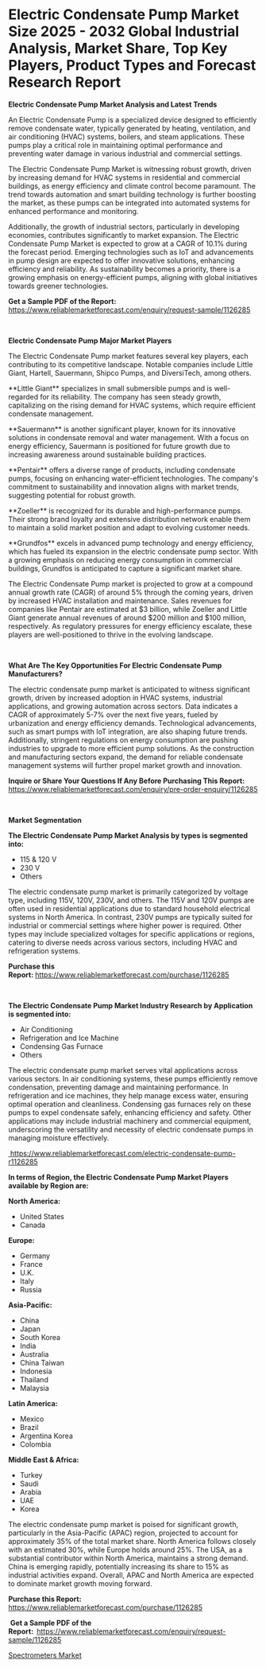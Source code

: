 <p><h1>Electric Condensate Pump Market Size 2025 - 2032 Global Industrial Analysis, Market Share, Top Key Players, Product Types and Forecast Research Report</h1></p><p><strong>Electric Condensate Pump Market Analysis and Latest Trends</strong></p>
<p><p>An Electric Condensate Pump is a specialized device designed to efficiently remove condensate water, typically generated by heating, ventilation, and air conditioning (HVAC) systems, boilers, and steam applications. These pumps play a critical role in maintaining optimal performance and preventing water damage in various industrial and commercial settings.</p><p>The Electric Condensate Pump Market is witnessing robust growth, driven by increasing demand for HVAC systems in residential and commercial buildings, as energy efficiency and climate control become paramount. The trend towards automation and smart building technology is further boosting the market, as these pumps can be integrated into automated systems for enhanced performance and monitoring.</p><p>Additionally, the growth of industrial sectors, particularly in developing economies, contributes significantly to market expansion. The Electric Condensate Pump Market is expected to grow at a CAGR of 10.1% during the forecast period. Emerging technologies such as IoT and advancements in pump design are expected to offer innovative solutions, enhancing efficiency and reliability. As sustainability becomes a priority, there is a growing emphasis on energy-efficient pumps, aligning with global initiatives towards greener technologies.</p></p>
<p><strong>Get a Sample PDF of the Report:&nbsp;</strong> <a href="https://www.reliablemarketforecast.com/enquiry/request-sample/1126285?utm_campaign=2190&utm_medium=2&utm_source=Github&utm_content=ia&utm_term=21022025&utm_id=electric-condensate-pump">https://www.reliablemarketforecast.com/enquiry/request-sample/1126285</a></p>
<p>&nbsp;</p>
<p><strong>Electric Condensate Pump Major Market Players</strong></p>
<p><p>The Electric Condensate Pump market features several key players, each contributing to its competitive landscape. Notable companies include Little Giant, Hartell, Sauermann, Shipco Pumps, and DiversiTech, among others.</p><p>**Little Giant** specializes in small submersible pumps and is well-regarded for its reliability. The company has seen steady growth, capitalizing on the rising demand for HVAC systems, which require efficient condensate management.</p><p>**Sauermann** is another significant player, known for its innovative solutions in condensate removal and water management. With a focus on energy efficiency, Sauermann is positioned for future growth due to increasing awareness around sustainable building practices.</p><p>**Pentair** offers a diverse range of products, including condensate pumps, focusing on enhancing water-efficient technologies. The company's commitment to sustainability and innovation aligns with market trends, suggesting potential for robust growth.</p><p>**Zoeller** is recognized for its durable and high-performance pumps. Their strong brand loyalty and extensive distribution network enable them to maintain a solid market position and adapt to evolving customer needs.</p><p>**Grundfos** excels in advanced pump technology and energy efficiency, which has fueled its expansion in the electric condensate pump sector. With a growing emphasis on reducing energy consumption in commercial buildings, Grundfos is anticipated to capture a significant market share.</p><p>The Electric Condensate Pump market is projected to grow at a compound annual growth rate (CAGR) of around 5% through the coming years, driven by increased HVAC installation and maintenance. Sales revenues for companies like Pentair are estimated at $3 billion, while Zoeller and Little Giant generate annual revenues of around $200 million and $100 million, respectively. As regulatory pressures for energy efficiency escalate, these players are well-positioned to thrive in the evolving landscape.</p></p>
<p>&nbsp;</p>
<p><strong>What Are The Key Opportunities For Electric Condensate Pump Manufacturers?</strong></p>
<p><p>The electric condensate pump market is anticipated to witness significant growth, driven by increased adoption in HVAC systems, industrial applications, and growing automation across sectors. Data indicates a CAGR of approximately 5-7% over the next five years, fueled by urbanization and energy efficiency demands. Technological advancements, such as smart pumps with IoT integration, are also shaping future trends. Additionally, stringent regulations on energy consumption are pushing industries to upgrade to more efficient pump solutions. As the construction and manufacturing sectors expand, the demand for reliable condensate management systems will further propel market growth and innovation.</p></p>
<p><strong>Inquire or Share Your Questions If Any Before Purchasing This Report:</strong> <a href="https://www.reliablemarketforecast.com/enquiry/pre-order-enquiry/1126285?utm_campaign=2190&utm_medium=2&utm_source=Github&utm_content=ia&utm_term=21022025&utm_id=electric-condensate-pump">https://www.reliablemarketforecast.com/enquiry/pre-order-enquiry/1126285</a></p>
<p>&nbsp;</p>
<p><strong>Market Segmentation</strong></p>
<p><strong>The Electric Condensate Pump Market Analysis by types is segmented into:</strong></p>
<p><ul><li>115 & 120 V</li><li>230 V</li><li>Others</li></ul></p>
<p><p>The electric condensate pump market is primarily categorized by voltage type, including 115V, 120V, 230V, and others. The 115V and 120V pumps are often used in residential applications due to standard household electrical systems in North America. In contrast, 230V pumps are typically suited for industrial or commercial settings where higher power is required. Other types may include specialized voltages for specific applications or regions, catering to diverse needs across various sectors, including HVAC and refrigeration systems.</p></p>
<p><strong>Purchase this Report:&nbsp;</strong><a href="https://www.reliablemarketforecast.com/purchase/1126285?utm_campaign=2190&utm_medium=2&utm_source=Github&utm_content=ia&utm_term=21022025&utm_id=electric-condensate-pump">https://www.reliablemarketforecast.com/purchase/1126285</a></p>
<p>&nbsp;</p>
<p><strong>The Electric Condensate Pump Market Industry Research by Application is segmented into:</strong></p>
<p><ul><li>Air Conditioning</li><li>Refrigeration and Ice Machine</li><li>Condensing Gas Furnace</li><li>Others</li></ul></p>
<p><p>The electric condensate pump market serves vital applications across various sectors. In air conditioning systems, these pumps efficiently remove condensation, preventing damage and maintaining performance. In refrigeration and ice machines, they help manage excess water, ensuring optimal operation and cleanliness. Condensing gas furnaces rely on these pumps to expel condensate safely, enhancing efficiency and safety. Other applications may include industrial machinery and commercial equipment, underscoring the versatility and necessity of electric condensate pumps in managing moisture effectively.</p></p>
<p><a href="https://www.reliablemarketforecast.com/electric-condensate-pump-r1126285?utm_campaign=2190&utm_medium=2&utm_source=Github&utm_content=ia&utm_term=21022025&utm_id=electric-condensate-pump">&nbsp;https://www.reliablemarketforecast.com/electric-condensate-pump-r1126285</a></p>
<p><strong>In terms of Region, the Electric Condensate Pump Market Players available by Region are:</strong></p>
<p>
    <p> <strong> North America: </strong>
        <ul>
            <li>United States</li>
            <li>Canada</li>
        </ul>
        </p> 
    <p> <strong> Europe: </strong>
        <ul>
            <li>Germany</li>
            <li>France</li>
            <li>U.K.</li>
            <li>Italy</li>
            <li>Russia</li>
        </ul>
        </p> 
    <p> <strong> Asia-Pacific: </strong>
        <ul>
            <li>China</li>
            <li>Japan</li>
            <li>South Korea</li>
            <li>India</li>
            <li>Australia</li>
            <li>China Taiwan</li>
            <li>Indonesia</li>
            <li>Thailand</li>
            <li>Malaysia</li>
        </ul>
        </p> 
    <p> <strong> Latin America: </strong>
        <ul>
            <li>Mexico</li>
            <li>Brazil</li>
            <li>Argentina Korea</li>
            <li>Colombia</li>
        </ul>
        </p> 
    <p> <strong> Middle East & Africa: </strong>
        <ul>
            <li>Turkey</li>
            <li>Saudi</li>
            <li>Arabia</li>
            <li>UAE</li>
            <li>Korea</li>
        </ul>
    </p>
    </p>
<p><p>The electric condensate pump market is poised for significant growth, particularly in the Asia-Pacific (APAC) region, projected to account for approximately 35% of the total market share. North America follows closely with an estimated 30%, while Europe holds around 25%. The USA, as a substantial contributor within North America, maintains a strong demand. China is emerging rapidly, potentially increasing its share to 15% as industrial activities expand. Overall, APAC and North America are expected to dominate market growth moving forward.</p></p>
<p><strong>Purchase this Report: </strong><a href="https://www.reliablemarketforecast.com/purchase/1126285?utm_campaign=2190&utm_medium=2&utm_source=Github&utm_content=ia&utm_term=21022025&utm_id=electric-condensate-pump">https://www.reliablemarketforecast.com/purchase/1126285</a></p>
<p>&nbsp;<strong>Get a Sample PDF of the Report:&nbsp;&nbsp;</strong><a href="https://www.reliablemarketforecast.com/enquiry/request-sample/1126285?utm_campaign=2190&utm_medium=2&utm_source=Github&utm_content=ia&utm_term=21022025&utm_id=electric-condensate-pump">https://www.reliablemarketforecast.com/enquiry/request-sample/1126285</a></p>
<p><strong></strong></p>
<p><p><a href="https://github.com/bmorecock/Market-Research-Report-List-6/blob/main/spectrometers-market.md?utm_campaign=2190&utm_medium=2&utm_source=Github&utm_content=ia&utm_term=21022025&utm_id=electric-condensate-pump">Spectrometers Market</a></p></p>